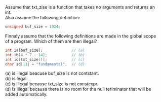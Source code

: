 Assume that txt_zise is a function that takes no arguments and returns an int.  
Also assume the following definition:
```cpp
unsigned buf_size = 1024;
```
Finnaly assume that the following definitions are made in the global scope of a program. Which of them are then illegal?  
```cpp
int ia[buf_size];             // (a)
int ib[4 * 7 - 14];           // (b)
int ic[txt_size()];           // (c)
char sd[11] = "fundamental";  // (d)
```
(a) is illegal beacuse buf_size is not contstant.  
(b) is legal.  
(c) is illegal because txt_size is not constexpr.  
(d) is illegal because there is no room for the null teriminator that will be added automatically.  
